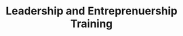 ---
title: "Leadership and Entreprenuership Training"
institution: Lapid Leaders Africa
image: "./lapid.png"
dateCompleted: "2016-12-01"
url: http://lapidleadersafrica.com/
---